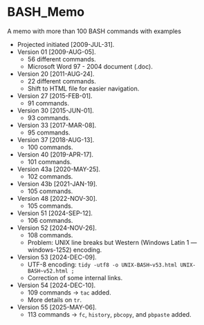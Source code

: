 # BASH_Memo
A memo with more than 100 BASH commands with examples

* Projected initiated [2009-JUL-31].
* Version 01 [2009-AUG-05].
  * 56 different commands.
  * Microsoft Word 97 - 2004 document (.doc).
* Version 20 [2011-AUG-24].
  * 22 different commands.
  * Shift to HTML file for easier navigation.
* Version 27 [2015-FEB-01].
  * 91 commands.
* Version 30 [2015-JUN-01].
  * 93 commands.
* Version 33 [2017-MAR-08].
  * 95 commands.
* Version 37 [2018-AUG-13].
  * 100 commands.
* Version 40 [2019-APR-17].
  * 101 commands.
* Version 43a [2020-MAY-25].
  * 102 commands.
* Version 43b [2021-JAN-19].
  * 105 commands.
* Version 48 [2022-NOV-30].
  * 105 commands.
* Version 51 [2024-SEP-12].
  * 106 commands.
* Version 52 [2024-NOV-26].
  * 108 commands.
  * Problem: UNIX line breaks but Western (Windows Latin 1 — windows-1252) encoding.
* Version 53 [2024-DEC-09].
  * UTF-8 encoding: ``` tidy -utf8 -o UNIX-BASH~v53.html UNIX-BASH~v52.html ; ```
  * Correction of some internal links.
* Version 54 [2024-DEC-10].
  * 109 commands &rarr; ```tac``` added.
  * More details on ```tr```.
* Version 55 [2025-MAY-06].
  * 113 commands &rarr; ```fc```, ```history```, ```pbcopy```, and ```pbpaste``` added.
  
